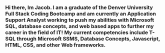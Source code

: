 ### Hi there, Im Jacob. I am a graduate of the Denver University Full Stack Coding Bootcamp and am currently an Application Support Analyst working to push my abilities with Microsoft SQL, database concepts, and web based apps to further my career in the field of IT! My current competencies include T-SQL through Microsoft SSMS, Database Concepts, Javascript, HTML, CSS, and other Web frameworks.


<!--
**jacob-studer/jacob-studer** is a ✨ _special_ ✨ repository because its `README.md` (this file) appears on your GitHub profile.

Here are some ideas to get you started:

- 🔭 I’m currently working on ...
- 🌱 I’m currently learning ...
- 👯 I’m looking to collaborate on ...
- 🤔 I’m looking for help with ...
- 💬 Ask me about ...
- 📫 How to reach me: ...
- 😄 Pronouns: ...
- ⚡ Fun fact: ...
-->
